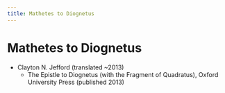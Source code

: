 ```yaml
---
title: Mathetes to Diognetus
---
```


# Mathetes to Diognetus

* Clayton N. Jefford (translated ~2013)
  * The Epistle to Diognetus (with the Fragment of Quadratus), Oxford University Press (published 2013)
